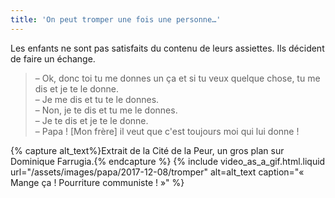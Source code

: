 ```yaml
---
title: 'On peut tromper une fois une personne…'
---
```


Les enfants ne sont pas satisfaits du contenu de leurs assiettes. Ils décident
de faire un échange.

<!-- more -->

> – Ok, donc toi tu me donnes un ça et si tu veux quelque chose, tu me dis et je
> te le donne.  
> – Je me dis et tu te le donnes.  
> – Non, je te dis et tu me le donnes.  
> – Je te dis et je te le donne.  
> – Papa ! [Mon frère] il veut que c'est toujours moi qui lui donne !

{% capture alt_text%}Extrait de la Cité de la Peur, un gros plan sur Dominique
Farrugia.{% endcapture %} {% include video_as_a_gif.html.liquid
url="/assets/images/papa/2017-12-08/tromper"
alt=alt_text
caption="&laquo; Mange ça ! Pourriture communiste ! &raquo;"
%}
